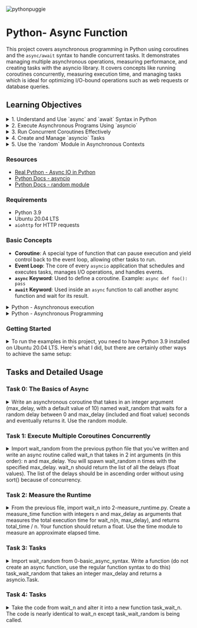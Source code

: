
![pythonpuggie](https://github.com/user-attachments/assets/7ac2f9ec-9af8-4fb4-b018-1d2d0fdaa556)

# Python- Async Function
This project covers asynchronous programming in Python using coroutines and the `async/await` syntax to handle concurrent tasks. It demonstrates managing multiple asynchronous operations, measuring performance, and creating tasks with the asyncio library.
It covers concepts like running coroutines concurrently, measuring execution time, and managing tasks which is ideal for optimizing I/O-bound operations such as web requests or database queries.

## Learning Objectives
<details>
<summary>1. Understand and Use `async` and `await` Syntax in Python</summary>

   In this project, I learned to use `async` and `await` to define and run asynchronous functions. For example, in **Task 0**, I implemented `wait_random`, an asynchronous coroutine that uses `await asyncio.sleep(delay)` to wait for a random delay:

   ```python
   async def wait_random(max_delay: int = 10) -> float:
       '''
       Asynchronous coroutine that waits for a random delay
       between 0 and max_delay seconds and returns it.
       '''
       delay = random.uniform(0, max_delay)
       await asyncio.sleep(delay)
       return delay
   ```
</details>
  
<details>
<summary>2. Execute Asynchronous Programs Using `asyncio`</summary>

   I executed asynchronous programs using the `asyncio.run()` function. In **Task 1**, I ran the `wait_n` coroutine that executes multiple instances of `wait_random` concurrently:

   ```python
   import asyncio

   async def wait_n(n: int, max_delay: int) -> List[float]:
       '''
       Runs `wait_random` n times with a maximum delay of `max_delay`
       and returns the delays in ascending order.
       '''
       tasks = [wait_random(max_delay) for _ in range(n)]
       delays = [await task for task in asyncio.as_completed(tasks)]
       return delays

   asyncio.run(wait_n(5, 5))
   ```
</details>

<details>
<summary>3. Run Concurrent Coroutines Effectively</summary>

   I learned to run coroutines concurrently using `asyncio.gather` or `asyncio.as_completed`. In **Task 4**, I implemented `task_wait_n`, which runs multiple tasks concurrently using `asyncio.as_completed`:

   ```python
   async def task_wait_n(n: int, max_delay: int) -> List[float]:
       '''
       Runs `task_wait_random` n times with a maximum delay of `max_delay`
       and returns the delays in ascending order.
       '''
       tasks = [task_wait_random(max_delay) for _ in range(n)]
       delays = [await task for task in asyncio.as_completed(tasks)]
       return delays
   ```

   This function gathers results as they complete, allowing efficient concurrency management.
   </details>

<details>
<summary>4. Create and Manage `asyncio` Tasks</summary>

   I created and managed tasks using the `asyncio.create_task()` method. In **Task 3**, I implemented `task_wait_random` that creates and returns an `asyncio.Task`:

   ```python
   def task_wait_random(max_delay: int) -> asyncio.Task:
       '''
       Returns an asyncio.Task that runs the `wait_random` coroutine
       with the given `max_delay`.
       '''
       return asyncio.create_task(wait_random(max_delay))
   ```

   In **Task 4**, I used these tasks to run multiple asynchronous operations concurrently and handled their results effectively.
</details>

<details>
<summary>5. Use the `random` Module in Asynchronous Contexts</summary>

   I used the `random` module to generate random delay values in an asynchronous context. In **Task 0**, the `wait_random` coroutine uses `random.uniform` to create a random float between `0` and `max_delay`:

   ```python
   delay = random.uniform(0, max_delay)
   await asyncio.sleep(delay)
   return delay
   ```

   This random delay is then used to simulate asynchronous operations that complete at unpredictable times.

</details>

### Resources

- [Real Python - Async IO in Python](https://realpython.com/async-io-python/)
- [Python Docs - asyncio](https://docs.python.org/3/library/asyncio.html)
- [Python Docs - random module](https://docs.python.org/3/library/random.html#random.uniform)

### Requirements

- Python 3.9
- Ubuntu 20.04 LTS
- `aiohttp` for HTTP requests

### Basic Concepts

- **Coroutine**: A special type of function that can pause execution and yield control back to the event loop, allowing other tasks to run.
- **Event Loop**: The core of every `asyncio` application that schedules and executes tasks, manages I/O operations, and handles events.
- **`async` Keyword**: Used to define a coroutine. Example: `async def foo(): pass`
- **`await` Keyword**: Used inside an `async` function to call another async function and wait for its result.


<details>
<summary>Python - Asynchronous execution </summary>
Coroutines and the async/await syntax in Python are used to write asynchronous code that can perform tasks concurrently without the need for threads or processes. This is particularly useful for I/O-bound tasks, like web requests or database queries, where you’d otherwise be waiting for a response and wasting CPU cycles and where traditional threading or multiprocessing might be overkill or introduce unnecessary complexity.

Basic Concepts:
Coroutine: A coroutine is a special type of function that can pause its execution and yield control back to the event loop, allowing other tasks to run. It can later resume from where it left off.

Event Loop: The event loop is the core of every asyncio application. It schedules and executes tasks and callbacks, manages I/O operations, and handles events.

async: This keyword is used to define a coroutine. For example, async def foo(): pass defines a coroutine named foo.

await: This keyword is used inside an async function to call another async function and wait for its result. It essentially yields control back to the event loop.

Basic Example:
import asyncio

async def say_hello():
    await asyncio.sleep(1)
    print("Hello")

async def say_world():
    await asyncio.sleep(1)
    print("World")

async def main():
    await say_hello()
    await say_world()

asyncio.run(main())
In this example, the main coroutine calls say_hello and then say_world. Each of these coroutines sleeps for 1 second using asyncio.sleep (an asynchronous sleep) and then prints a message. The program will take 2 seconds to complete because the coroutines are awaited one after the other.

Concurrent Execution:
To run multiple coroutines concurrently, you can use asyncio.gather:

async def main():
    await asyncio.gather(say_hello(), say_world())
Now, “Hello” and “World” will be printed almost simultaneously, and the program will take approximately 1 second to complete.

Real-world Example:
Consider a scenario where you want to fetch multiple web pages concurrently:

import aiohttp
import asyncio

async def fetch_url(url):
    async with aiohttp.ClientSession() as session:
        async with session.get(url) as response:
            return await response.text()

async def main():
    urls = ["https://example.com", "https://example.org", "https://example.net"]
    tasks = [fetch_url(url) for url in urls]
    pages = await asyncio.gather(*tasks)
    for url, page in zip(urls, pages):
        print(f"Content from {url}: {len(page)} bytes")

asyncio.run(main())
In this example, we’re using the aiohttp library to fetch web pages asynchronously. The main coroutine creates a list of tasks to fetch each URL and then gathers the results. This allows fetching all the URLs concurrently, which is much faster than fetching them one by one.

Can coroutines replace multi-threading?
Coroutines and multi-threading are both mechanisms to achieve concurrency, but they serve different purposes and have different strengths and weaknesses. Whether coroutines can replace multi-threading depends on the specific use case.

Coroutines:
Nature: Coroutines are cooperative, meaning that they decide when to give up control. This is done using the await keyword in Python’s asyncio. This allows other coroutines to run.

Use Cases: Coroutines are best suited for I/O-bound tasks, like reading/writing to files, network operations, or any task where the program spends a lot of time waiting.

Advantages:

Lightweight: You can have thousands or even millions of coroutines without the overhead of threads.
Deterministic: Since there’s no preemption by an external scheduler, the points where context switches happen are explicit and predictable.
Avoids many concurrency problems: Since only one coroutine runs at a time in a single-threaded event loop, you don’t have to worry about race conditions in the same way as with threads.
Limitations:

CPU-bound tasks: Coroutines run in a single thread. If you have a CPU-bound task, it can block the event loop, making all other tasks wait.
Need for async/await: Existing synchronous code and libraries need to be adapted to be used in an asynchronous context.
Multi-threading:
Nature: Threads are preemptive, meaning the OS decides when to switch between threads, which can happen at any point.

Use Cases: Threads can be used for both I/O-bound and CPU-bound tasks. They allow multiple operations to run in parallel on multi-core processors.

Advantages:

True parallelism: On multi-core systems, multiple threads can run in parallel, making full use of the CPU.
Easier integration: Many existing libraries are thread-safe or can be used in a multi-threaded context without modification.
Limitations:

Overhead: Threads have a significant memory and context-switching overhead.
Concurrency issues: Race conditions, deadlocks, and other concurrency-related problems can be challenging to debug and solve.
Global Interpreter Lock (GIL) in CPython: In the standard Python interpreter (CPython), the GIL prevents multiple native threads from executing Python bytecodes at once. This means that multi-threading is not always effective for CPU-bound tasks in Python.
Coroutines can’t universally replace multi-threading, but they offer a more efficient and often simpler way to handle concurrency for I/O-bound tasks. For CPU-bound tasks, especially in languages or environments without a GIL-like mechanism, multi-threading or multiprocessing might be more appropriate.

In many modern applications, a combination of both coroutines and threads (or processes) is used to achieve the desired performance and responsiveness. For example, you might use an asynchronous framework for handling I/O and background threads for CPU-intensive computations.
</details>

<details>
<summary>Python - Asynchronous Programming </summary>
What is Asynchronous Programming?
In traditional synchronous programming, each operation is executed one after the other. If one operation takes time (like fetching data from the internet), the entire program waits and nothing else progresses.

Asynchronous programming allows certain operations to be executed in the “background”, freeing up the main program to continue running. This is especially useful for I/O-bound operations like network requests, file operations, etc.

The Event Loop
The heart of asynchronous programming in Python is the “event loop”. Think of it as a constantly running loop that checks if there are any tasks to run. If there are tasks, it runs them; if not, it keeps looping.

Tasks can be scheduled to run on the event loop, and the loop will execute them when it can. The event loop can handle many tasks by quickly switching between them, giving the illusion that they’re running at the same time.

Async/Await
async and await are keywords introduced in Python to make asynchronous programming more readable and straightforward.

async defines an asynchronous function. This function doesn’t run immediately; instead, it returns a coroutine object.
await is used to call an asynchronous function and wait for it to complete.
Simple Example:
Let’s say we want to simulate a function that waits for a while:

import asyncio

async def say_after(delay, msg):
    await asyncio.sleep(delay)
    print(msg)

# Running the asynchronous function
async def main():
    print("Started")
    await say_after(1, "Hello")
    await say_after(2, "World")
    print("Finished")

# Python 3.7+
asyncio.run(main())

In this example:

say_after is an asynchronous function because of the async keyword.
Inside say_after, we use await to pause the function for a specified delay. During this pause, the event loop can do other things.
In the main function, we call say_after twice. The second call won’t start until the first one is finished because of the await keyword.
asyncio.run(main()) is used to run the main coroutine and start the event loop.
How does this differ from synchronous code?
If this were synchronous code, the entire program would stop during the sleep calls. But with async/await, other tasks could run during those pauses.

More Complex Example: Running Tasks Concurrently
What if we want both messages to print after waiting for 3 seconds, without waiting for the first task to complete?

async def main():
    task1 = asyncio.create_task(say_after(1, "Hello"))
    task2 = asyncio.create_task(say_after(2, "World"))

    print("Started")

    # Wait until both tasks are completed
    await task1
    await task2

    print("Finished")

asyncio.run(main())

Here, asyncio.create_task() schedules the coroutines to run on the event loop, but doesn’t wait for them to complete. Both say_after calls run “concurrently”, making the program faster.

In Summary:
Asynchronous programming allows multiple tasks to run seemingly in parallel, making efficient use of resources.
The event loop is the core of this mechanism, constantly checking and running tasks as they’re scheduled.
async/await provides a readable way to write asynchronous code in Python.
Remember, async/await is best suited for I/O-bound and high-level structured network code, not for CPU-bound tasks. For CPU-bound tasks, you might want to look into multi-threading or multi-processing in Python.
</details>

### Getting Started
<details>
<summary>
To run the examples in this project, you need to have Python 3.9 installed on Ubuntu 20.04 LTS. Here's what I did, but there are certainly other ways to achieve the same setup:</summary>

1. **Add the Deadsnakes PPA and Install Python 3.9**:

    I first updated the package list and added the Deadsnakes PPA to install Python 3.9:

    ```bash
    sudo apt update
    sudo add-apt-repository ppa:deadsnakes/ppa
    sudo apt update
    sudo apt install python3.9 python3.9-venv
    ```

2. **Create and Activate a Virtual Environment**:

    After installing Python 3.9, I created and activated a virtual environment:

    ```bash
    python3.9 -m venv venv
    source venv/bin/activate
    ```

3. **Install Necessary Packages**:

    I installed the necessary packages for the project. This project uses **aiohttp** for asynchronous HTTP requests:

    ```bash
    pip install aiohttp
    ```

These steps worked for me, but there are other methods to set up Python and the required environment depending on your system preferences and configurations.

</details>

## Tasks and Detailed Usage

### Task 0: The Basics of Async
<details>
<summary>
Write an asynchronous coroutine that takes in an integer argument (max_delay, with a default value of 10) named wait_random that waits for a random delay between 0 and max_delay (included and float value) seconds and eventually returns it.
Use the random module.</summary>

**Code:**

**File:** `0-basic_async_syntax.py`

```python
#!/usr/bin/env python3
'''
This module contains an asynchronous coroutine that waits for a random
delay between 0 and max_delay seconds and returns the delay.
'''

import asyncio
import random

async def wait_random(max_delay: int = 10) -> float:
    '''
    Asynchronous coroutine that waits for a random delay
    between 0 and max_delay seconds and returns it.
    '''
    delay = random.uniform(0, max_delay)
    await asyncio.sleep(delay)
    return delay
```

**Explanation:**

- The function `wait_random` is defined with a parameter `max_delay` annotated as an integer, with a default value of 10.
- It generates a random float value between 0 and `max_delay` using `random.uniform(0, max_delay)`.
- The function uses `await asyncio.sleep(delay)` to asynchronously wait for the generated delay.
- The function returns the delay as a float.

**Usage:**

To test the coroutine, use the provided main script (`0-main.py`):

**File:** `0-main.py`

```python
#!/usr/bin/env python3
import asyncio
wait_random = __import__('0-basic_async_syntax').wait_random

print(asyncio.run(wait_random()))
print(asyncio.run(wait_random(5)))
print(asyncio.run(wait_random(15)))
```

**Run the main script:**

```bash
chmod +x 0-main.py
./0-main.py
```

**Expected Output:**

The output will be a series of random float numbers representing the delay time, for example:

```
9.034261504534394
1.6216525464615306
10.634589756751769
```

This output confirms that the coroutine correctly waits for a random delay between 0 and `max_delay` seconds and returns the delay time as expected.

</details>


### Task 1: Execute Multiple Coroutines Concurrently
<details>
<summary>Import wait_random from the previous python file that you’ve written and write an async routine called wait_n that takes in 2 int arguments (in this order): n and max_delay. You will spawn wait_random n times with the specified max_delay.
wait_n should return the list of all the delays (float values). The list of the delays should be in ascending order without using sort() because of concurrency.</summary>


**Code:**

**File:** `1-concurrent_coroutines.py`

```python
#!/usr/bin/env python3
'''
This module has a coroutine `wait_n` that runs `wait_random` multiple times
and returns a sorted list of delays.
'''

import asyncio
from typing import List
wait_random = __import__('0-basic_async_syntax').wait_random


async def wait_n(n: int, max_delay: int) -> List[float]:
    '''
    Runs `wait_random` n times with a maximum delay of `max_delay`
    and returns the delays in ascending order.
    '''
    # list of tasks to run concurrently
    tasks = [wait_random(max_delay) for _ in range(n)]
    
    # gather results as they complete
    delays = [await task for task in asyncio.as_completed(tasks)]
    
    return delays
```

**Explanation:**

- The function `wait_n` runs the `wait_random` coroutine `n` times concurrently with a maximum delay of `max_delay`.
- Uses `asyncio.as_completed` to gather the results as they complete, ensuring the delays are in ascending order.

**Usage:**

To test the function, use the provided main script (`1-main.py`):

**File:** `1-main.py`

```python
#!/usr/bin/env python3
'''
Test file for printing the correct output of the wait_n coroutine
'''
import asyncio

wait_n = __import__('1-concurrent_coroutines').wait_n

print(asyncio.run(wait_n(5, 5)))
print(asyncio.run(wait_n(10, 7)))
print(asyncio.run(wait_n(10, 0)))
```

**Run the main script:**

```bash
chmod +x 1-main.py
./1-main.py
```

**Expected Output:**

The output will be a list of random float numbers representing the delay times, sorted in ascending order, for example:

```
[0.9693881173832269, 1.0264573845731002, 1.7992690129519855, 3.641373003434587, 4.500011569340617]
[0.07256214141415429, 1.518551245602588, 3.355762808432721, 3.7032593997182923, 3.7796178143655546, 4.744537840582318, 5.50781365463315, 5.758942587637626, 6.109707751654879, 6.831351588271327]
[0.0, 0.0, 0.0, 0.0, 0.0, 0.0, 0.0, 0.0, 0.0, 0.0]
```
</details>


### Task 2: Measure the Runtime

<details>
<summary>From the previous file, import wait_n into 2-measure_runtime.py.
Create a measure_time function with integers n and max_delay as arguments that measures the total execution time for wait_n(n, max_delay), and returns total_time / n. Your function should return a float.
Use the time module to measure an approximate elapsed time.</summary>


**Code:**

**File:** `2-measure_runtime.py`

```python
#!/usr/bin/env python3
'''
This module contains a function `measure_time` that measures the average
runtime of the `wait_n` coroutine.
'''

import asyncio
import time
from typing import List
wait_n = __import__('1-concurrent_coroutines').wait_n


def measure_time(n: int, max_delay: int) -> float:
    '''
    Measures the total execution time for `wait_n(n, max_delay)` and
    returns the average time per call.
    '''
    start_time = time.time()
    asyncio.run(wait_n(n, max_delay))
    total_time = time.time() - start_time

    return total_time / n
```

**Explanation:**

- The `measure_time` function:
  - Records the start time before running the `wait_n` coroutine.
  - Runs `wait_n` using `asyncio.run()` to execute it asynchronously.
  - Calculates the total elapsed time by subtracting the start time from the time after execution.
  - Returns the average runtime per call (`total_time / n`).

**Usage:**

To test the function, use the provided main script (`2-main.py`):

**File:** `2-main.py`

```python
#!/usr/bin/env python3

measure_time = __import__('2-measure_runtime').measure_time

n = 5
max_delay = 9

print(measure_time(n, max_delay))
```

**Run the Main Script:**

```bash
chmod +x 2-main.py
./2-main.py
```

**Expected Output:**

The output will display the average time taken per call, for example:

```
1.759705400466919
```
</details>

### Task 3: Tasks
<details>
<summary>Import wait_random from 0-basic_async_syntax.
Write a function (do not create an async function, use the regular function syntax to do this) task_wait_random that takes an integer max_delay and returns a asyncio.Task.</summary>


**Code:**

**File:** `3-tasks.py`

```python
#!/usr/bin/env python3
'''
This module contains a function `task_wait_random` that returns an asyncio.Task.
'''

import asyncio
from typing import Any
wait_random = __import__('0-basic_async_syntax').wait_random


def task_wait_random(max_delay: int) -> asyncio.Task:
    '''
    Returns an asyncio.Task that runs the `wait_random` coroutine
    with the given `max_delay`.
    '''
    return asyncio.create_task(wait_random(max_delay))
```

**Explanation:**

- The `task_wait_random` function:
  - Takes an integer `max_delay` as an argument.
  - Uses `asyncio.create_task()` to create and return a task that runs `wait_random` with the specified `max_delay`.

**Usage:**

To test the function, use the provided main script (`3-main.py`):

**File:** `3-main.py`

```python
#!/usr/bin/env python3

import asyncio
task_wait_random = __import__('3-tasks').task_wait_random


async def test(max_delay: int) -> float:
    task = task_wait_random(max_delay)
    await task
    print(task.__class__)

asyncio.run(test(5))
```

**Run the Main Script:**

Make the script executable and run it:

```bash
chmod +x 3-main.py
./3-main.py
```

**Expected Output:**

The output should confirm that the returned object is an `asyncio.Task`:

```
<class '_asyncio.Task'>
```

This confirms that the function correctly creates an asyncio task to run the `wait_random` coroutine.
</details>

### Task 4: Tasks
<details>
<summary>Take the code from wait_n and alter it into a new function task_wait_n. The code is nearly identical to wait_n except task_wait_random is being called.</summary>

**Code:**

**File:** `4-tasks.py`

```python
#!/usr/bin/env python3
'''
This module contains a function `task_wait_n` that runs multiple
tasks using `task_wait_random` and returns a sorted list of delays.
'''

import asyncio
from typing import List
task_wait_random = __import__('3-tasks').task_wait_random


async def task_wait_n(n: int, max_delay: int) -> List[float]:
    '''
    Runs `task_wait_random` n times with a maximum delay of `max_delay`
    and returns the delays in ascending order.
    '''
    # Create a list of tasks
    tasks = [task_wait_random(max_delay) for _ in range(n)]
    
    # Gather results as they complete
    delays = [await task for task in asyncio.as_completed(tasks)]
    
    return delays
```

**Explanation:**

- The `task_wait_n` function:
  - Uses `task_wait_random` from Task 3 to create a list of tasks.
  - Runs these tasks concurrently and collects their results as they complete, ensuring the delays are in ascending order.

**Usage:**

To test the function, use the provided main script (`4-main.py`):

**File:** `4-main.py`

```python
#!/usr/bin/env python3

import asyncio
task_wait_n = __import__('4-tasks').task_wait_n

n = 5
max_delay = 6
print(asyncio.run(task_wait_n(n, max_delay)))
```

**Run the Main Script:**

Make the script executable and run it:

```bash
chmod +x 4-main.py
./4-main.py
```

**Expected Output:**

The output will display a list of delays in ascending order, for example:

```
[0.2261658205652346, 1.1942770588220557, 1.8410422186086628, 2.1457353803430523, 4.002505454641153]
```

This confirms that the function correctly creates multiple tasks and returns their results in ascending order.
</details>
